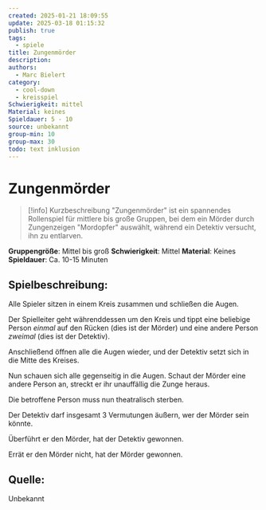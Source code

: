 ```yaml
---
created: 2025-01-21 18:09:55
update: 2025-03-18 01:15:32
publish: true
tags:
  - spiele
title: Zungenmörder
description: 
authors:
  - Marc Bielert
category:
  - cool-down
  - kreisspiel
Schwierigkeit: mittel
Material: keines
Spieldauer: 5 - 10
source: unbekannt
group-min: 10
group-max: 30
todo: text inklusion
---
```


# Zungenmörder

> [!info] Kurzbeschreibung
> "Zungenmörder" ist ein spannendes Rollenspiel für mittlere bis große Gruppen, bei dem ein Mörder durch Zungenzeigen "Mordopfer" auswählt, während ein Detektiv versucht, ihn zu entlarven.

**Gruppengröße**: Mittel bis groß
**Schwierigkeit**: Mittel
**Material**: Keines
**Spieldauer**: Ca. 10-15 Minuten

## **Spielbeschreibung**:

Alle Spieler sitzen in einem Kreis zusammen und schließen die Augen.

Der Spielleiter geht währenddessen um den Kreis und tippt eine beliebige Person *einmal* auf den Rücken (dies ist der Mörder) und eine andere Person *zweimal* (dies ist der Detektiv).

Anschließend öffnen alle die Augen wieder, und der Detektiv setzt sich in die Mitte des Kreises.

Nun schauen sich alle gegenseitig in die Augen. Schaut der Mörder eine andere Person an, streckt er ihr unauffällig die Zunge heraus.

Die betroffene Person muss nun theatralisch sterben.

Der Detektiv darf insgesamt 3 Vermutungen äußern, wer der Mörder sein könnte.

Überführt er den Mörder, hat der Detektiv gewonnen.

Errät er den Mörder nicht, hat der Mörder gewonnen.

## **Quelle**:

Unbekannt
